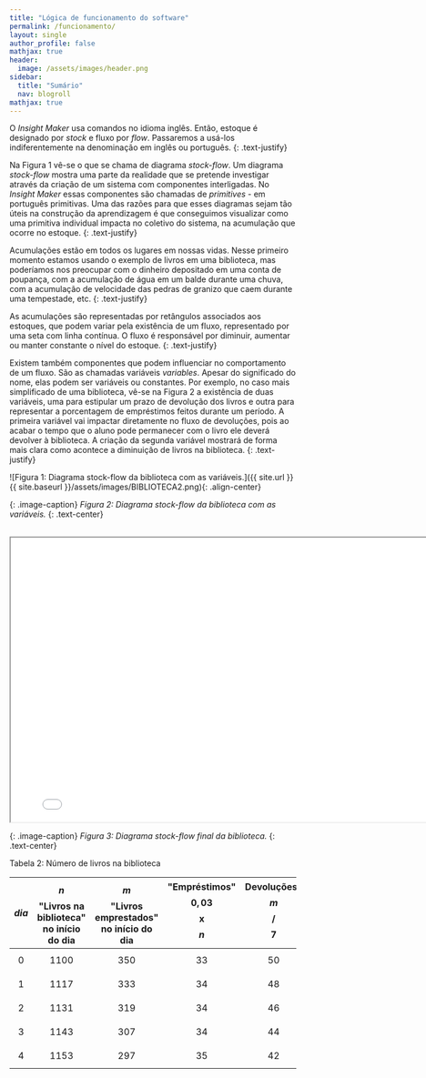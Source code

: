 ```yaml
---
title: "Lógica de funcionamento do software"
permalink: /funcionamento/
layout: single
author_profile: false
mathjax: true
header:
  image: /assets/images/header.png
sidebar:
  title: "Sumário"
  nav: blogroll
mathjax: true
---
```


O _Insight Maker_ usa comandos no idioma inglês. Então, estoque é designado por _stock_ e fluxo por _flow_. Passaremos a usá-los indiferentemente na denominação em inglês ou português.
{: .text-justify}

Na Figura 1 vê-se o que se chama de diagrama _stock-flow_. Um diagrama _stock-flow_  mostra uma parte da realidade que se pretende investigar através da criação de um sistema com componentes interligadas. No _Insight Maker_ essas componentes são chamadas de _primitives_ - em português primitivas. Uma das razões para que esses diagramas  sejam tão úteis na construção da aprendizagem é que conseguimos visualizar como uma primitiva individual impacta no coletivo do sistema, na acumulação que ocorre no estoque.
{: .text-justify}

Acumulações estão em todos os lugares em nossas vidas. Nesse primeiro momento estamos usando o exemplo de livros em uma biblioteca, mas poderíamos nos preocupar com o dinheiro depositado em uma conta de poupança, com a acumulação de água em um balde durante uma chuva, com a  acumulação de velocidade das pedras de granizo que caem durante uma tempestade, etc.
{: .text-justify}

As acumulações são representadas por retângulos associados aos estoques, que podem variar pela existência de um fluxo, representado por uma seta com linha contínua. O fluxo é responsável por diminuir, aumentar ou manter constante o nível do estoque.
{: .text-justify}

Existem também componentes que podem influenciar no comportamento de um fluxo. São as chamadas variáveis _variables_. Apesar do significado do nome, elas podem ser variáveis ou constantes. Por exemplo, no caso mais simplificado de uma biblioteca, vê-se na Figura 2 a existência de duas variáveis, uma para estipular um prazo de devolução dos livros e outra para representar a porcentagem de empréstimos feitos durante um período. A primeira variável vai impactar diretamente no fluxo de devoluções, pois ao acabar o tempo que o aluno pode permanecer com o livro ele deverá devolver à biblioteca. A  criação da segunda variável mostrará de forma mais clara como acontece a diminuição de livros na biblioteca.
{: .text-justify}

 ![Figura 1: Diagrama stock-flow da biblioteca com as variáveis.]({{ site.url }}{{ site.baseurl
}}/assets/images/BIBLIOTECA2.png){: .align-center}   

{: .image-caption}
*Figura 2: Diagrama stock-flow da biblioteca com as variáveis.*
 {: .text-center} 
 
<p style="text-align: center;"> <iframe width="800" height="500" src="//InsightMaker.com/insight/198148/embed?topBar=1&sideBar=1&zoom=1" title="Embedded Insight"></iframe></p>

{: .image-caption}
*Figura 3: Diagrama stock-flow final da biblioteca.*
 {: .text-center}
 
Tabela 2: Número de livros na biblioteca 

| $$dia$$|$$n$$ "Livros na biblioteca" no início do dia|$$m$$ "Livros emprestados" no início do dia|"Empréstimos" $$0,03$$ x $$n$$|Devoluções" $$m$$/$$7$$|
|:----:  |           :----:             |           :----:           |     :----:     |     :----:       |
| $$0$$  |         $$1100$$             |           $$350$$          |     $$33$$     |     $$50$$       |
| $$1$$  |         $$1117$$             |           $$333$$          |     $$34$$     |     $$48$$       |
| $$2$$  |         $$1131$$             |           $$319$$          |     $$34$$     |     $$46$$       |
| $$3$$  |         $$1143$$             |           $$307$$          |     $$34$$     |     $$44$$       |
| $$4$$  |         $$1153$$             |           $$297$$          |     $$35$$     |     $$42$$       |
